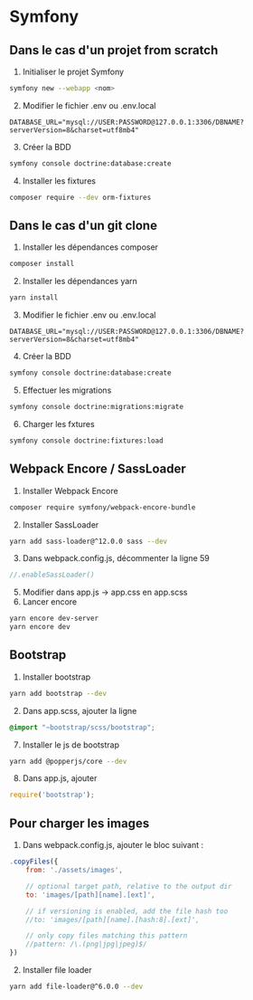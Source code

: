 # Symfony

## Dans le cas d'un projet from scratch
1. Initialiser le projet Symfony

```bash
symfony new --webapp <nom>
```

2. Modifier le fichier .env ou .env.local

```env
DATABASE_URL="mysql://USER:PASSWORD@127.0.0.1:3306/DBNAME?serverVersion=8&charset=utf8mb4"
```

3. Créer la BDD

```bash
symfony console doctrine:database:create
```

4. Installer les fixtures

```bash
composer require --dev orm-fixtures
```

## Dans le cas d'un git clone
1. Installer les dépendances composer

```bash
composer install
```

2. Installer les dépendances yarn

```bash
yarn install
```

3. Modifier le fichier .env ou .env.local

```env
DATABASE_URL="mysql://USER:PASSWORD@127.0.0.1:3306/DBNAME?serverVersion=8&charset=utf8mb4"
```

4. Créer la BDD

```bash
symfony console doctrine:database:create
```

5. Effectuer les migrations

```bash
symfony console doctrine:migrations:migrate
```

6. Charger les fxtures

```bash
symfony console doctrine:fixtures:load
```

## Webpack Encore / SassLoader
1. Installer Webpack Encore

```bash
composer require symfony/webpack-encore-bundle
```

2. Installer SassLoader

```bash
yarn add sass-loader@^12.0.0 sass --dev
```

3. Dans webpack.config.js, décommenter la ligne 59

```js
//.enableSassLoader()
```

5. Modifier dans app.js -> app.css en app.scss
6. Lancer encore

```bash
yarn encore dev-server
yarn encore dev
```

## Bootstrap
1. Installer bootstrap

```bash
yarn add bootstrap --dev
```

2. Dans app.scss, ajouter la ligne

```scss
@import "~bootstrap/scss/bootstrap";
```

7. Installer le js de bootstrap

```bash
yarn add @popperjs/core --dev
```

8. Dans app.js, ajouter

```js
require('bootstrap');
```

## Pour charger les images
1. Dans webpack.config.js, ajouter le bloc suivant :

```js
.copyFiles({
    from: './assets/images',

    // optional target path, relative to the output dir
    to: 'images/[path][name].[ext]',

    // if versioning is enabled, add the file hash too
    //to: 'images/[path][name].[hash:8].[ext]',

    // only copy files matching this pattern
    //pattern: /\.(png|jpg|jpeg)$/
})
```

2. Installer file loader

```bash
yarn add file-loader@^6.0.0 --dev
```
